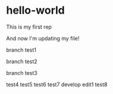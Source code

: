# hello-world
This is my first rep

And now I'm updating my file!

branch test1

branch test2

branch test3

test4
test5
test6
test7
develop edit1
test8